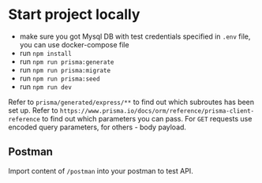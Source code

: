 # Start project locally
- make sure you got Mysql DB with test credentials specified in `.env` file, you can use docker-compose file
- run `npm install`
- run `npm run prisma:generate`
- run `npm run prisma:migrate`
- run `npm run prisma:seed`
- run `npm run dev`

Refer to `prisma/generated/express/**` to find out which subroutes has been set up.
Refer to `https://www.prisma.io/docs/orm/reference/prisma-client-reference` to find out which parameters you can pass. For `GET` requests use encoded query parameters, for others - body payload.


## Postman

Import content of `/postman` into your postman to test API.